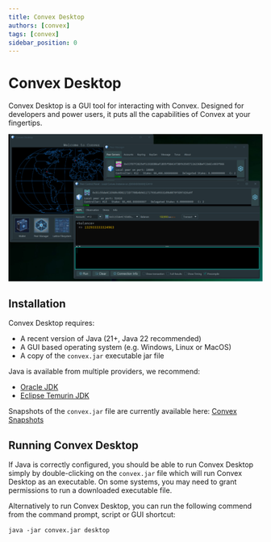 ```yaml
---
title: Convex Desktop
authors: [convex]
tags: [convex]
sidebar_position: 0
---
```


# Convex Desktop

Convex Desktop is a GUI tool for interacting with Convex. Designed for developers and power users, it puts all the capabilities of Convex at your fingertips.

![Convex Desktop Screenshot](convex-desktop.png)

## Installation

Convex Desktop requires:
- A recent version of Java (21+, Java 22 recommended)
- A GUI based operating system (e.g. Windows, Linux or MacOS)
- A copy of the `convex.jar` executable jar file

Java is available from multiple providers, we recommend:
- [Oracle JDK](https://www.oracle.com/java/technologies/downloads/)
- [Eclipse Temurin JDK](https://adoptium.net/temurin/releases/) 

Snapshots of the `convex.jar` file are currently available here: [Convex Snapshots](https://drive.google.com/drive/folders/1AZdyuZOmC70i_TtuEW3uEKvjYLOqIMiv?usp=sharing)

## Running Convex Desktop

If Java is correctly configured, you should be able to run Convex Desktop simply by double-clicking on the `convex.jar` file which will run Convex Desktop as an executable. On some systems, you may need to grant permissions to run a downloaded executable file.

Alternatively to run Convex Desktop, you can run the following commend from the command prompt, script or GUI shortcut:

```
java -jar convex.jar desktop
```
